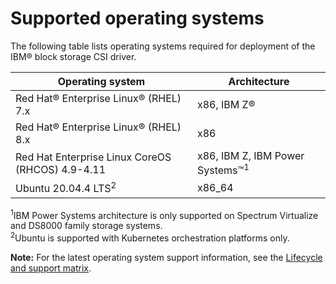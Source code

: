 # Supported operating systems

The following table lists operating systems required for deployment of the IBM® block storage CSI driver.

|Operating system|Architecture|
|----------------|------------|
|Red Hat® Enterprise Linux® (RHEL) 7.x|x86, IBM Z®|
|Red Hat® Enterprise Linux® (RHEL) 8.x|x86|
|Red Hat Enterprise Linux CoreOS (RHCOS) 4.9-4.11|x86, IBM Z, IBM Power Systems™<sup>1</sup>|
|Ubuntu 20.04.4 LTS<sup>2</sup>| x86_64|

<sup>1</sup>IBM Power Systems architecture is only supported on Spectrum Virtualize and DS8000 family storage systems.<br/>
<sup>2</sup>Ubuntu is supported with Kubernetes orchestration platforms only.

**Note:** For the latest operating system support information, see the [Lifecycle and support matrix](https://www.ibm.com/docs/en/stg-block-csi-driver?topic=SSRQ8T/landing/csi_lifecycle_support_matrix.html).


